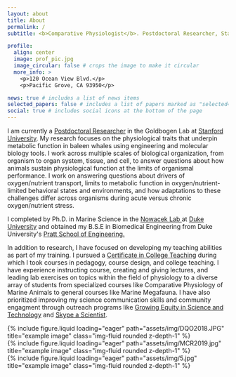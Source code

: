 ```yaml
---
layout: about
title: About
permalink: /
subtitle: <b>Comparative Physiologist</b>. Postdoctoral Researcher, Stanford University

profile:
  align: center
  image: prof_pic.jpg
  image_circular: false # crops the image to make it circular
  more_info: >
    <p>120 Ocean View Blvd.</p>
    <p>Pacific Grove, CA 93950</p>

news: true # includes a list of news items
selected_papers: false # includes a list of papers marked as "selected={true}"
social: true # includes social icons at the bottom of the page
---
```


I am currently a <a href = "https://profiles.stanford.edu/ashley-blawas"> Postdoctoral Researcher</a> in the Goldbogen Lab at <a href="https://hopkinsmarinestation.stanford.edu/"> Stanford University</a>. My research focuses on the physiological traits that underpin  metabolic function in baleen whales using engineering and molecular biology tools.  I work across multiple scales of biological organization, from organism to organ system, tissue, and cell, to answer questions about how animals sustain physiological function at the limits of organismal performance. I work on answering questions about drivers of oxygen/nutrient transport, limits to metabolic function in oxygen/nutrient-limited behavioral states and environments, and how adaptations to these challenges differ across organisms during acute versus chronic oxygen/nutrient stress. 

I completed by Ph.D. in Marine Science in the <a href="https://sites.nicholas.duke.edu/nowacek/"> Nowacek Lab </a> at <a href="https://nicholas.duke.edu/marinelab"> Duke University</a> and obtained my B.S.E in Biomedical Engineering from Duke University's <a href="https://pratt.duke.edu/"> Pratt School of Engineering. </a>

In addition to research, I have focused on developing my teaching abilities as part of my training. I pursued a <a href="https://gradschool.duke.edu/professional-development/programs/certificate-college-teaching">Certificate in College Teaching</a> during which I took courses in pedagogy, course design, and college teaching.  I have experience instructing course, creating and giving lectures, and leading lab exercises on topics within the field of physiology to a diverse array of students from specialized courses like Comparative Physiology of Marine Animals to general courses like Marine Megafauna. I have also prioritized improving my science communication skills and community engagment through outreach programs like <a href="https://sites.duke.edu/gest/">Growing Equity in Science and Technology</a> and <a href="https://www.skypeascientist.com/">Skype a Scientist</a>. 

<div class="row">
    <div class="col-sm mt-3 mt-md-0">
        {% include figure.liquid loading="eager" path="assets/img/DQO2018.JPG" title="example image" class="img-fluid rounded z-depth-1" %}
    </div>
    <div class="col-sm mt-3 mt-md-0">
        {% include figure.liquid loading="eager" path="assets/img/MCR2019.jpg" title="example image" class="img-fluid rounded z-depth-1" %}
    </div>
    <div class="col-sm mt-3 mt-md-0">
        {% include figure.liquid loading="eager" path="assets/img/5.jpg" title="example image" class="img-fluid rounded z-depth-1" %}
    </div>
</div>
